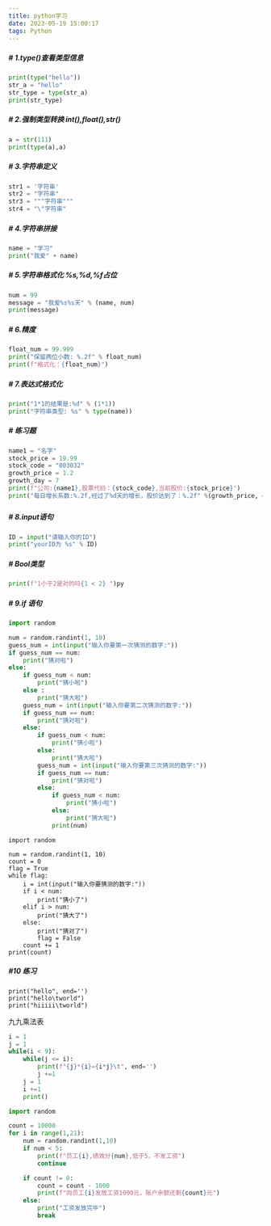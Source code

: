 ```yaml
---
title: python学习
date: 2023-05-19 15:00:17
tags: Python
---
```


##### \# 1.type()查看类型信息

```python
print(type("hello"))
str_a = "hello"
str_type = type(str_a)
print(str_type)


```

##### \# 2.强制类型转换 int(),float(),str()

```python
a = str(111)
print(type(a),a)
```

##### \# 3.字符串定义

```python
str1 = '字符串'
str2 = "字符串"
str3 = """字符串"""
str4 = "\"字符串"
```

##### \# 4.字符串拼接

```python
name = "学习"
print("我爱" + name)
```



##### \# 5.字符串格式化 %s,%d,%f占位

```python
num = 99
message = "我爱%s%s天" % (name, num)
print(message)
```



##### \# 6.精度

```python
float_num = 99.999
print("保留两位小数: %.2f" % float_num)
print(f"格式化：{float_num}")
```



##### \# 7.表达式格式化

```python
print("1*1的结果是:%d" % (1*1))
print("字符串类型: %s" % type(name))
```



##### \# 练习题

```python
name1 = "名字"
stock_price = 19.99
stock_code = "003032"
growth_price = 1.2
growth_day = 7
print(f"公司:{name1},股票代码：{stock_code},当前股价:{stock_price}")
print("每日增长系数:%.2f,经过了%d天的增长，股价达到了：%.2f" %(growth_price, growth_day, stock_price*growth_price**growth_day))
```



##### 

##### \# 8.input语句

```python
ID = input("请输入你的ID")
print("yourID为 %s" % ID)
```



##### \# Bool类型

```python
print(f"1小于2是对的吗{1 < 2} ")py
```



##### \# 9.if 语句

```python
import random

num = random.randint(1, 10)
guess_num = int(input("输入你要第一次猜测的数字:"))
if guess_num == num:
    print("猜对啦")
else:
    if guess_num < num:
        print("猜小啦")
    else :
        print("猜大啦")
    guess_num = int(input("输入你要第二次猜测的数字:"))
    if guess_num == num:
        print("猜对啦")
    else:
        if guess_num < num:
            print("猜小啦")
        else:
            print("猜大啦")
        guess_num = int(input("输入你要第三次猜测的数字:"))
        if guess_num == num:
            print("猜对啦")
        else:
            if guess_num < num:
                print("猜小啦")
            else:
                print("猜大啦")
            print(num)
```

```
import random

num = random.randint(1, 10)
count = 0
flag = True
while flag:
    i = int(input("输入你要猜测的数字:"))
    if i < num:
        print("猜小了")
    elif i > num:
        print("猜大了")
    else:
        print("猜对了")
        flag = False
    count += 1
print(count)
```



##### #10 练习

```
print("hello", end='')
print("hello\tworld")
print("hiiiii\tworld")
```

九九乘法表

```python
i = 1
j = 1
while(i < 9):
    while(j <= i):
        print(f"{j}*{i}={i*j}\t", end='')
        j +=1
    j = 1
    i +=1
    print()

```

```python
import random

count = 10000
for i in range(1,21):
    num = random.randint(1,10)
    if num < 5:
        print(f"员工{i},绩效分{num},低于5，不发工资")
        continue

    if count != 0:
        count = count - 1000
        print(f"向员工{i}发放工资1000元，账户余额还剩{count}元")
    else:
        print("工资发放完毕")
        break

```

